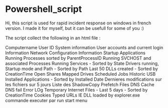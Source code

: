 # Powershell_script

Hi, this script is used for rapid incident response on windows in french version.
I made it for myself, but it can be usefull for some of you :)

The script collect the following in an html file :

Computername
User ID
System information
User accounts and current login Information
Network Configuration Information
Startup Applications
Running Processes sorted by ParentProcessID
Running SVCHOST and associated Processes
Running Services - Sorted by State
Drivers running, Startup mode and Path - Sorted by Path
Last 50 DLLs created - Sorted by CreationTime
Open Shares
Mapped Drives
Scheduled Jobs
Historic USB
Installed Applications - Sorted by Installed Date
Dernieres modifications sur les fichiers sur 5 jours
Liste des ShadowCopy
Prefetch Files
DNS Cache
DNS fail
Error LOg
Temporary Internet Files - Last 5 days - Sorted by CreationTime
Cookies
Typed URLs IE
DLL loaded by explorer.exe
commande executer par run
start menu



